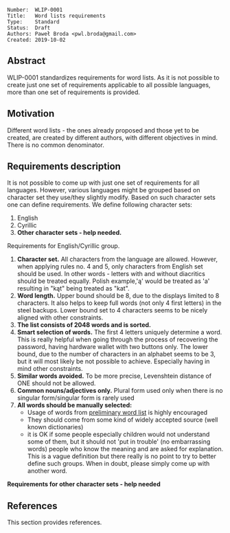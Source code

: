 ```
Number:  WLIP-0001
Title:   Word lists requirements
Type:    Standard
Status:  Draft
Authors: Paweł Broda <pwl.broda@gmail.com>
Created: 2019-10-02
```

## Abstract

WLIP-0001 standardizes requirements for word lists. As it is not possible to create just one set of requirements 
applicable to all possible languages, more than one set of requirements is provided.

## Motivation

Different word lists - the ones already proposed and those yet to be created, are created by different authors,
with different objectives in mind. There is no common denominator.

## Requirements description

It is not possible to come up with just one set of requirements for all languages.
However, various languages might be grouped based on character set they use/they slightly modify.
Based on such character sets one can define requirements. We define following character sets:
1. English
2. Cyrillic
3. **Other character sets - help needed.**

Requirements for English/Cyrillic group.

1. **Character set.** All characters from the language are allowed. However, when applying rules no. 4 and 5,
only characters from English set should be used. In other words - letters with and without diacritics should be treated
equally.
Polish example,'ą' would be treated as 'a' resulting in "kąt" being treated as "kat".
2. **Word length.** Upper bound should be 8, due to the displays limited to 8 characters.
It also helps to keep full words (not only 4 first letters) in the steel backups. Lower bound set to 4 characters seems
to be nicely aligned with other constraints.
3. **The list consists of 2048 words and is sorted.**
4. **Smart selection of words.** The first 4 letters uniquely determine a word. This is really helpful when going
through the process of recovering the password, having hardware wallet with two buttons only. The lower bound, due to the number of characters
in an alphabet seems to be 3, but it will most likely be not possible to achieve. Especially having in mind other
constraints.
5. **Similar words avoided.** To be more precise, Levenshtein distance of ONE should not be allowed.
6. **Common nouns/adjectives only.** Plural form used only when there is no singular form/singular form is rarely used
7. **All words should be manually selected:**
   - Usage of words from [preliminary word list](./preliminary-word-list) is highly encouraged 
   - They should come from some kind of widely accepted source (well known dictionaries)
   - it is OK if some people especially children would not understand some of them,
  but it should not 'put in trouble' (no embarrassing words) people who know the meaning and are asked for explanation.
  This is a vague definition but there really is no point to try to better define such groups. When in doubt, please
  simply come up with another word.

**Requirements for other character sets - help needed**

## References

This section provides references.
